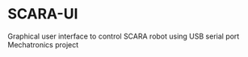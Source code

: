 # SCARA-UI
Graphical user interface to control SCARA robot using USB serial port 
Mechatronics project
